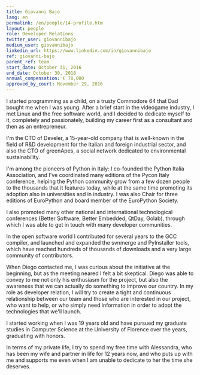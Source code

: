 ```yaml
---
title: Giovanni Bajo
lang: en
permalink: /en/people/14-profile.htm
layout: people
role: Developer Relations
twitter_user: giovannibajo
medium_user: giovannibajo
linkedin_url: https://www.linkedin.com/in/giovannibajo
ref: giovanni-bajo
parent_ref: team
start_date: October 31, 2016
end_date: October 30, 2018
annual_compensation: € 78,000
approved_by_court: November 29, 2016
---
```

I started programming as a child, on a trusty Commodore 64 that Dad bought me when I was young. After a brief start in the videogame industry, I met Linux and the free software world, and I decided to dedicate myself to it, completely and passionately, building my career first as a consultant and then as an entrepreneur.

I'm the CTO of Develer, a 15-year-old company that is well-known in the field of R&D development for the Italian and foreign industrial sector, and also the CTO of greenApes, a social network dedicated to environmental sustainability.

I'm among the pioneers of Python in Italy: I co-founded the Python Italia Association, and I've coordinated many editions of the Pycon Italy conference, helping the Python community grow from a few dozen people to the thousands that it features today, while at the same time promoting its adoption also in universities and in industry. I was also Chair for three editions of EuroPython and board member of the EuroPython Society.

I also promoted many other national and international technological conferences (Better Software, Better Embedded, QtDay, Golab), through which I was able to get in touch with many developer communities.

In the open software world I contributed for several years to the GCC compiler, and launched and expanded the svnmerge and PyInstaller tools, which have reached hundreds of thousands of downloads and a very large community of contributors.

When Diego contacted me, I was curious about the initiative at the beginning, but as the meeting neared I felt a bit skeptical. Diego was able to convey to me not only his enthusiasm for the project, but also the awareness that we can actually do something to improve our country. In my role as developer relation, I will try to create a tight and continuous relationship between our team and those who are interested in our project, who want to help, or who simply need information in order to adopt the technologies that we'll launch.

I started working when I was 19 years old and have pursued my graduate studies in Computer Science at the University of Florence over the years, graduating with honors.

In terms of my private life, I try to spend my free time with Alessandra, who has been my wife and partner in life for 12 years now, and who puts up with me and supports me even when I am unable to dedicate to her the time she deserves.

